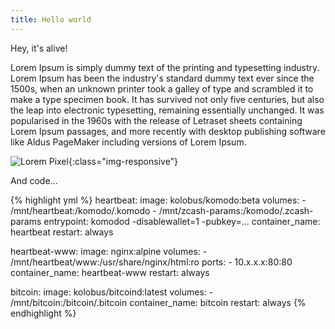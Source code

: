 ```yaml
---
title: Hello world
---
```


Hey, it's alive!

Lorem Ipsum is simply dummy text of the printing and typesetting industry. Lorem Ipsum has been the industry's standard dummy text ever since the 1500s, when an unknown printer took a galley of type and scrambled it to make a type specimen book. It has survived not only five centuries, but also the leap into electronic typesetting, remaining essentially unchanged. It was popularised in the 1960s with the release of Letraset sheets containing Lorem Ipsum passages, and more recently with desktop publishing software like Aldus PageMaker including versions of Lorem Ipsum.

![Lorem Pixel](https://images.weserv.nl/?url=lorempixel.com%2F680%2F420){:class="img-responsive"}

And code...

{% highlight yml %}
heartbeat:
  image: kolobus/komodo:beta
  volumes:
    - /mnt/heartbeat:/komodo/.komodo
    - /mnt/zcash-params:/komodo/.zcash-params
  entrypoint: komodod -disablewallet=1 -pubkey=...
  container_name: heartbeat
  restart: always

heartbeat-www:
  image: nginx:alpine
  volumes:
    - /mnt/heartbeat/www:/usr/share/nginx/html:ro
  ports:
    - 10.x.x.x:80:80
  container_name: heartbeat-www
  restart: always

bitcoin:
  image: kolobus/bitcoind:latest
  volumes:
    - /mnt/bitcoin:/bitcoin/.bitcoin
  container_name: bitcoin
  restart: always
{% endhighlight %}
